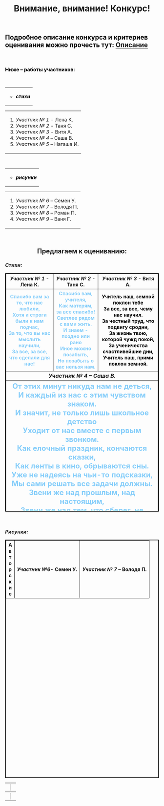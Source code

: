 <!DOCTYPE html>
<html>
<head>
<title>Классное мероприятие</title>
</head>
<body background="http://orangehat.com.mx/wp-content/uploads/2012/07/FreeGreatPicture.com-18380-hd-color-background-wallpaper1.jpg">
<h1 align="center"><B>Внимание, внимание! Конкурс!</B></h1>
<br>
<h2 align="left"><font color="black"><b>Подробное описание конкурса и критериев оценивания
можно прочесть тут: <u><a href="https://opisanie.ru">Описание</a></u></b></font></h2>
<br>
<h3 align="left"><font color="black">Ниже – работы участников:</font></h3>
<br>

<table>
<tr>
<td align="left">
<ul type="circle">
<li><font color="black"><b><i>стихи</i></b></font></li></ul></td></tr></table>

<table>
<tr>
<td align="left">
<ol>
<li><i>Участник № 1</i> - Лена К.</li>
<li><i> Участник № 2</i> - Таня С.</li>
<li><i> Участник № 3</i> - Витя А.</li>
<li><i> Участник № 4</i> – Саша В.</li>
<li><i> Участник № 5</i> – Наташа И.</li>
</ol></td></tr></table>
<br>

<table>
<tr>
<td align="left">
<ul type="circle">
<li><font color="black"><b><i>рисунки</i></b></font></li></ul></td></tr></table>

<table>
<tr>
<td align="left">
<ol>
<li><i>Участник № 6 </i>– Семен У.</li>
<li><i>Участник № 7</i> – Володя П.</li>
<li><i>Участник № 8</i> – Роман П.</li>
<li><i>Участник № 9</i> – Ваня Г.</li>
</ol></td></tr></table>
<br>

<h2 align="center">Предлагаем к оцениванию:</h2>

<h3 align="left"><i><b>Стихи:</b></i></h3>

<table border="2" align="center" cellspacing="15" width="80%" height="20%" bordercolor="black">

<tr>
<th><b><i>Участник № 1</i> - Лена К.</b></th> 
<th><b><i>Участник № 2</i> - Таня С.</b></th>
<th><b><i>Участник № 3</i> - Витя А.</b></th>
</tr>

<tr>
<th><font color="#87CEFA" size="3" align="center">Спасибо вам за то, что нас любили,<br>
Хотя и строги были к нам подчас,<br>
За то, что вы нас мыслить научили,<br>
За все, за все, что сделали для нас!</font></th>


<th><font color="#87CEFA" size="3" align="center">Спасибо вам, учителя,<br>
Как матерям, за все спасибо!<br>
Светлее рядом с вами жить.<br>
И знаем - поздно или рано<br>
Иное можно позабыть,<br>
Но позабыть о вас нельзя нам.</font></th>


<th><font color="black" size="3" align="center">Учитель наш, земной поклон тебе<br>
За все, за все, чему нас научил.<br>
За честный труд, что подвигу сродни,<br>
За жизнь твою, которой чужд покой,<br>
За ученичества счастливейшие дни,<br>
Учитель наш, прими поклон земной.</font></th>

<tr>
<th colspan="3"><font size="4"><b><i>Участник № 4 – Саша В.
</i></b></font></th></tr>

<tr>
<th colspan="3"><font color="#87CEFA" size="5" align="center">От этих минут никуда нам не деться,<br>
И каждый из нас с этим чувством знаком.<br>
И значит, не только лишь школьное детство<br>
Уходит от нас вместе с первым звонком.<br>
Как елочный праздник, кончаются сказки,<br>
Как ленты в кино, обрываются сны.<br>
Уже не надеясь на чьи-то подсказки,<br>
Мы сами решать все задачи должны.<br>
Звени же над прошлым, над настоящим,<br>
Звени же над тем, что сберег, не сберег…
</font></th></tr>

<tr>
<th colspan="3"><font size="4"><b><i>Участник № 5 – Наташа И.</i></b></font></th></tr>

<tr>
<th colspan="3"><font color="black" size="4" align="left">Какое же огромное сердце нужно иметь,<br>
Чтобы изо дня в день, из года в год<br>
Щедро раздавать его по кусочкам нам!<br>
И какой должна быть доброй, терпеливой и нестареющей душа.<br>
Да, школа для каждого из нас остается светлым, радостным островком детства.<br>
Взрослому никогда уже на него не вернуться.<br>
Только учителя на этом острове имеют постоянную прописку.<br>
Ведь школа для них - родной дом, а все ученики - их дети, помощники, друзья.
</font></th></tr>
</table>

<br>

<h3 align="left"><i><b>Рисунки:</b></i></h3>

<table border="2" align="center" cellspacing="15" width="80%" height="20%" bordercolor="black">

<tr>
<th rownspan="2"> <div style="width: .7em; width: 1ch; text-align: center; font: Consolas, Monaco, monospace; word-wrap: break-word;">Авторские</div></th>
<th><b><i>Участник №6</i>- Семен У.</b></th>
<th><b><i>Участник № 7</i> – Володя П.</b></th></tr></table>

<table>
<tr>
<th><img src="https://zabavnik.club/wp-content/uploads/smeshnye_kartinki_den_uchitelya_14_26161531.jpg" width="10%" hight="10%"></th></tr>

<tr>
<th><img src="https://zabavnik.club/wp-content/uploads/2018/01/pozdravitelnye_kartinki_14_24043857.jpg" width="10%" hight="10%"></th></tr></table>

</body>
</html>
